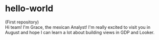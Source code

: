 # hello-world
(First repository)        
Hi team!
I'm Grace, the mexican Analyst!
I'm really excited to visit you in August and hope I can learn a lot about building views in GDP and Looker. 
